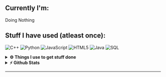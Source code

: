 


## Currently I'm:

Doing Nothing


## Stuff I have used (atleast once):

![C++](https://img.shields.io/badge/-C++-000000?style=flat&logo=C%2B%2B&logoColor=00599C)
![Python](https://img.shields.io/badge/-Python-000000?style=flat&logo=python)
![JavaScript](https://img.shields.io/badge/-JavaScript-000000?style=flat&logo=javascript)
![HTML5](https://img.shields.io/badge/-HTML5-000000?style=flat&logo=HTML5)
![Java](https://img.shields.io/badge/-Java-000000?style=flat&logo=Java&logoColor=007396)
![SQL](https://img.shields.io/badge/-SQL-000000?style=flat&logo=MySQL)


<details>	
  <br />
  <summary><b>⚙️ Things I use to get stuff done</b></summary>
  	<ul>
  	    <li><b>OS:</b> Windows 10 / Ubuntu 18.04 </li>
	    <li><b>Laptop: </b> A random Monitor connected to a dying laptop </li>
  	    <li><b>Browser: </b> Chrome </li>
	    <li><b>Terminal: </b> ZSH: Oh My Zsh </li>
	    <li><b>Code Editor:</b> Sublime Text </li>
	    <li><b>To Stay Updated:</b> Dev.to, Medium, Linkedin and Twitter.</li>
	    <br />
	⚛️ Checkout My Sublime Configrations <a href="https://www.youtube.com/watch?v=dQw4w9WgXcQ">Here</a>.
	</ul>	
</details>

<details>	
  <summary><b>⚡ Github Stats</b></summary>

  <br />
  <img height="180em" src="https://github-readme-stats.vercel.app/api?username=lonercoder101&show_icons=true&hide_border=true&&count_private=true&include_all_commits=true" />
  <img height="180em" src="https://github-readme-stats.vercel.app/api/top-langs/?username=lonercoder101&exclude_repo=KNN-Image-Classification&show_icons=true&hide_border=true&layout=compact&langs_count=8"/>
</details>

>

----

